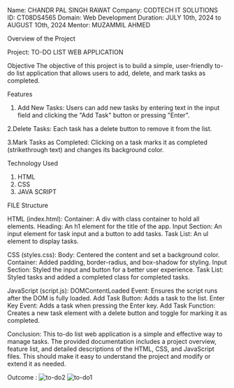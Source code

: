 Name: CHANDR PAL SINGH RAWAT
Company: CODTECH IT SOLUTIONS
ID: CT08DS4565
Domain: Web Development
Duration: JULY 10th, 2024 to AUGUST 1Oth, 2024
Mentor: MUZAMMIL AHMED 


Overview of the Project

Project: TO-DO LIST WEB APPLICATION

Objective 
The objective of this project is to build a  simple, user-friendly to-do list application that allows users to add, delete, and mark tasks as completed.

Features
 1. Add New Tasks:
Users can add new tasks by entering text in the input field and clicking the "Add Task" button or pressing "Enter".

 2.Delete Tasks:
Each task has a delete button to remove it from the list.

 3.Mark Tasks as Completed:
Clicking on a task marks it as completed (strikethrough text) and changes its background color.


Technology Used 
1. HTML
2. CSS
3. JAVA SCRIPT

FILE Structure

HTML (index.html):
  Container: A div with class container to hold all elements.
Heading: An h1 element for the title of the app.
Input Section: An input element for task input and a button to add tasks.
Task List: An ul element to display tasks.

CSS (styles.css):
  Body: Centered the content and set a background color.
Container: Added padding, border-radius, and box-shadow for styling.
Input Section: Styled the input and button for a better user experience.
Task List: Styled tasks and added a completed class for completed tasks.

JavaScript (script.js):
  DOMContentLoaded Event: Ensures the script runs after the DOM is fully loaded.
Add Task Button: Adds a task to the list.
Enter Key Event: Adds a task when pressing the Enter key.
Add Task Function: Creates a new task element with a delete button and toggle for marking it as completed.

Conclusion:
  This to-do list web application is a simple and effective way to manage tasks. 
The provided documentation includes a project overview, feature list, and detailed descriptions of the HTML, CSS, and JavaScript files. 
This should make it easy to understand the project and modify or extend it as needed.



Outcome : 
![to-do2](https://github.com/user-attachments/assets/3bb1a1cb-c737-40f8-b0ff-1c177915de6a)
![to-do1](https://github.com/user-attachments/assets/33f4487d-4f93-4423-a40a-8d7d307a5015)



